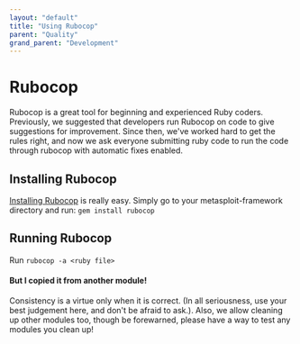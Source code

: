 ```yaml
---
layout: "default"
title: "Using Rubocop"
parent: "Quality"
grand_parent: "Development"
---
```


# Rubocop
Rubocop is a great tool for beginning and experienced Ruby coders.  Previously, we suggested that developers run Rubocop on code to give suggestions for improvement.  Since then, we've worked hard to get the rules right, and now we ask everyone submitting ruby code to run the code through rubocop with automatic fixes enabled.

## Installing Rubocop
[Installing Rubocop](https://github.com/bbatsov/rubocop) is really easy.  Simply go to your metasploit-framework directory and run:
```gem install rubocop```

## Running Rubocop
Run ```rubocop -a <ruby file>```

#### But I copied it from another module!
Consistency is a virtue only when it is correct.  (In all seriousness, use your best judgement here, and don't be afraid to ask.). Also, we allow cleaning up other modules too, though be forewarned, please have a way to test any modules you clean up!
